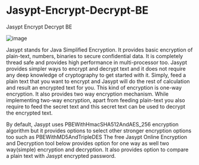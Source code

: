 # Jasypt-Encrypt-Decrypt-BE
Jasypt Encrypt Decrypt BE

![image](https://user-images.githubusercontent.com/80310669/150605014-52c49641-4560-4b2a-9f7a-eeb7ac5d0592.png)


Jasypt stands for Java Simplified Encryption. It provides basic encryption of plain-text, numbers, binaries to secure confidential data. It is completely thread safe and provides high performance in multi-processor too. Jasypt provides simpler ways to encrypt and decrypt text and it does not require any deep knowledge of cryptography to get started with it. Simply, feed a plain text that you want to encrypt and Jasypt will do the rest of calculation and result an encrypted text for you. This kind of encryption is one-way encryption. It also provides two way encryption mechanism. While implementing two-way encryption, apart from feeding plain-text you also require to feed the secret text and this secret text can be used to decrypt the encrypted text. 


By default, Jasypt uses PBEWithHmacSHA512AndAES_256 encryption algorithm but it provides options to select other stronger encryption options too such as PBEWithMD5AndTripleDES The free Jasypt Online Encryption and Decryption tool below provides option for one way as well two way(simple) encryption and decryption. It also provides option to compare a plain text with Jasypt encrypted password.
